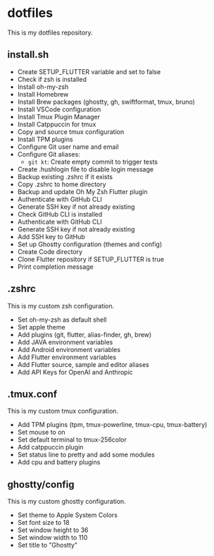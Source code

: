 # dotfiles

This is my dotfiles repository.

## install.sh

- Create SETUP_FLUTTER variable and set to false
- Check if zsh is installed
- Install oh-my-zsh
- Install Homebrew
- Install Brew packages (ghostty, gh, swiftformat, tmux, bruno)
- Install VSCode configuration
- Install Tmux Plugin Manager
- Install Catppuccin for tmux
- Copy and source tmux configuration
- Install TPM plugins
- Configure Git user name and email
- Configure Git aliases:
  - `git kt`: Create empty commit to trigger tests
- Create .hushlogin file to disable login message
- Backup existing .zshrc if it exists
- Copy .zshrc to home directory
- Backup and update Oh My Zsh Flutter plugin
- Authenticate with GitHub CLI
- Generate SSH key if not already existing
- Check GitHub CLI is installed
- Authenticate with GitHub CLI
- Generate SSH key if not already existing
- Add SSH key to GitHub
- Set up Ghostty configuration (themes and config)
- Create Code directory
- Clone Flutter repository if SETUP_FLUTTER is true
- Print completion message

## .zshrc

This is my custom zsh configuration.

- Set oh-my-zsh as default shell
- Set apple theme
- Add plugins (git, flutter, alias-finder, gh, brew)
- Add JAVA environment variables
- Add Android environment variables
- Add Flutter environment variables
- Add Flutter source, sample and editor aliases
- Add API Keys for OpenAI and Anthropic

## .tmux.conf

This is my custom tmux configuration.

- Add TPM plugins (tpm, tmux-powerline, tmux-cpu, tmux-battery)
- Set mouse to on
- Set default terminal to tmux-256color
- Add catppuccin plugin
- Set status line to pretty and add some modules
- Add cpu and battery plugins

## ghostty/config

This is my custom ghostty configuration.

- Set theme to Apple System Colors
- Set font size to 18
- Set window height to 36
- Set window width to 110
- Set title to "Ghostty"
